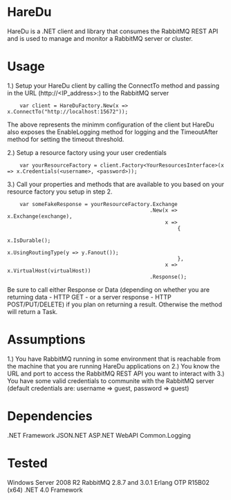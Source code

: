 HareDu
======
HareDu is a .NET client and library that consumes the RabbitMQ REST API and is used to manage and monitor a RabbitMQ server or cluster.


Usage
=====
1.) Setup your HareDu client by calling the ConnectTo method and passing in the URL (http://<IP_address>:<port>) to the RabbitMQ server

		var client = HareDuFactory.New(x => x.ConnectTo("http://localhost:15672"));

The above represents the minimm configuration of the client but HareDu also exposes the EnableLogging method for logging and the TimeoutAfter method for setting the timeout threshold.

2.) Setup a resource factory using your user credentials

		var yourResourceFactory = client.Factory<YourResourcesInterface>(x => x.Credentials(<username>, <password>));

3.) Call your properties and methods that are available to you based on your resource factory you setup in step 2.

        var someFakeResponse = yourResourceFactory.Exchange
                                                  .New(x => x.Exchange(exchange),
                                                       x =>
                                                           {
                                                               x.IsDurable();
                                                               x.UsingRoutingType(y => y.Fanout());
                                                           },
                                                       x => x.VirtualHost(virtualHost))
                                                  .Response();

Be sure to call either Response or Data (depending on whether you are returning data - HTTP GET - or a server response - HTTP POST/PUT/DELETE) if you plan on returning a result. Otherwise the method will return a Task<T>.


Assumptions
===========
1.) You have RabbitMQ running in some environment that is reachable from the machine that you are running HareDu applications on
2.) You know the URL and port to access the RabbitMQ REST API you want to interact with
3.) You have some valid credentials to communite with the RabbitMQ server (default credentials are: username => guest, password => guest)


Dependencies
============
.NET Framework
JSON.NET
ASP.NET WebAPI
Common.Logging


Tested
======
Windows Server 2008 R2
RabbitMQ 2.8.7 and 3.0.1
Erlang OTP R15B02 (x64)
.NET 4.0 Framework

